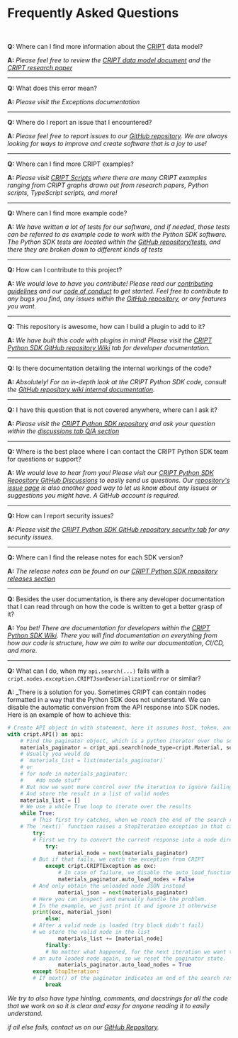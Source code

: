 # Frequently Asked Questions

<br/>

**Q:** Where can I find more information about the [CRIPT](https://criptapp.org) data model?

**A:** _Please feel free to review the
[CRIPT data model document](https://pubs.acs.org/doi/suppl/10.1021/acscentsci.3c00011/suppl_file/oc3c00011_si_001.pdf)
and the [CRIPT research paper](https://pubs.acs.org/doi/10.1021/acscentsci.3c00011)_

---

**Q:** What does this error mean?

**A:** _Please visit the Exceptions documentation_

---

**Q:** Where do I report an issue that I encountered?

**A:** _Please feel free to report issues to our [GitHub repository](https://github.com/C-Accel-CRIPT/Python-SDK)._
_We are always looking for ways to improve and create software that is a joy to use!_

---

**Q:** Where can I find more CRIPT examples?

**A:** _Please visit [CRIPT Scripts](https://criptscripts.org) where there are many CRIPT examples ranging from CRIPT graphs drawn out from research papers, Python scripts, TypeScript scripts, and more!_

---

**Q:** Where can I find more example code?

**A:** _We have written a lot of tests for our software, and if needed, those tests can be referred to as example code to work with the Python SDK software. The Python SDK tests are located within the [GitHub repository/tests](https://github.com/C-Accel-CRIPT/Python-SDK/tree/main/tests), and there they are broken down to different kinds of tests_

---

**Q:** How can I contribute to this project?

**A:** _We would love to have you contribute!
Please read our [contributing guidelines](https://github.com/C-Accel-CRIPT/Python-SDK/blob/main/CONTRIBUTING.md)
and our [code of conduct](https://github.com/C-Accel-CRIPT/Python-SDK/blob/main/CODE_OF_CONDUCT.md) to get started.
Feel free to contribute to any bugs you find, any issues within the
[GitHub repository](https://github.com/C-Accel-CRIPT/Python-SDK/issues), or any features you want._

---

**Q:** This repository is awesome, how can I build a plugin to add to it?

**A:** _We have built this code with plugins in mind! Please visit the
[CRIPT Python SDK GitHub repository Wiki](https://github.com/C-Accel-CRIPT/Python-SDK/wiki)
tab for developer documentation._

---

**Q:** Is there documentation detailing the internal workings of the code?

**A:** _Absolutely! For an in-depth look at the CRIPT Python SDK code,
consult the [GitHub repository wiki internal documentation](https://github.com/C-Accel-CRIPT/Python-SDK/wiki)._

---

**Q:** I have this question that is not covered anywhere, where can I ask it?

**A:** _Please visit the [CRIPT Python SDK repository](https://github.com/C-Accel-CRIPT/Python-SDK)
and ask your question within the
[discussions tab Q/A section](https://github.com/C-Accel-CRIPT/Python-SDK/discussions/categories/q-a)_

---

**Q:** Where is the best place where I can contact the CRIPT Python SDK team for questions or support?

**A:** _We would love to hear from you! Please visit our [CRIPT Python SDK Repository GitHub Discussions](https://github.com/C-Accel-CRIPT/cript-excel-uploader/discussions) to easily send us questions.
Our [repository's issue page](https://github.com/C-Accel-CRIPT/Python-SDK/issues) is also another good way to let us know about any issues or suggestions you might have.
A GitHub account is required._

---

**Q:** How can I report security issues?

**A:** _Please visit the [CRIPT Python SDK GitHub repository security tab](https://github.com/C-Accel-CRIPT/Python-SDK/security) for any security issues._

---

**Q:** Where can I find the release notes for each SDK version?

**A:** _The release notes can be found on our
[CRIPT Python SDK repository releases section](https://github.com/C-Accel-CRIPT/Python-SDK/releases)_

---

**Q:** Besides the user documentation, is there any developer documentation that I can read through on how
the code is written to get a better grasp of it?

**A:** _You bet! There are documentation for developers within the
[CRIPT Python SDK Wiki](https://github.com/C-Accel-CRIPT/Python-SDK/wiki).
There you will find documentation on everything from how our code is structure,
how we aim to write our documentation, CI/CD, and more._

---

**Q:** What can I do, when my `api.search(...)` fails with a `cript.nodes.exception.CRIPTJsonDeserializationError` or similar?

**A:** _There is a solution for you. Sometimes CRIPT can contain nodes formatted in a way that the Python SDK does not understand. We can disable the automatic conversion from the API response into SDK nodes. Here is an example of how to achieve this:
```python
# Create API object in with statement, here it assumes host, token, and storage token are in your environment variables
with cript.API() as api:
    # Find the paginator object, which is a python iterator over the search results.
    materials_paginator = cript_api.search(node_type=cript.Material, search_mode=cript.SearchModes.NODE_TYPE)
    # Usually you would do
    # `materials_list = list(materials_paginator)`
    # or
    # for node in materials_paginator:
    #    #do node stuff
    # But now we want more control over the iteration to ignore failing node decoding.
    # And store the result in a list of valid nodes
    materials_list = []
    # We use a while True loop to iterate over the results
    while True:
        # This first try catches, when we reach the end of the search results.
	# The `next()` function raises a StopIteration exception in that case
        try:
	    # First we try to convert the current response into a node directly
            try:
                material_node = next(materials_paginator)
	    # But if that fails, we catch the exception from CRIPT
            except cript.CRIPTException as exc:
                # In case of failure, we disable the auto_load_function temporarily
                materials_paginator.auto_load_nodes = False
		# And only obtain the unloaded node JSON instead
                material_json = next(materials_paginator)
		# Here you can inspect and manually handle the problem.
		# In the example, we just print it and ignore it otherwise
		print(exc, material_json)
            else:
		# After a valid node is loaded (try block didn't fail)
		# we store the valid node in the list
                materials_list += [material_node]
            finally:
	        # No matter what happened, for the next iteration we want to try to obtain
		# an auto loaded node again, so we reset the paginator state.
                materials_paginator.auto_load_nodes = True
        except StopIteration:
	    # If next() of the paginator indicates an end of the search results, break the loop
            break
```


_We try to also have type hinting, comments, and docstrings for all the code that we work on so it is clear and easy for anyone reading it to easily understand._

_if all else fails, contact us on our [GitHub Repository](https://github.com/C-Accel-CRIPT/Python-SDK)._
